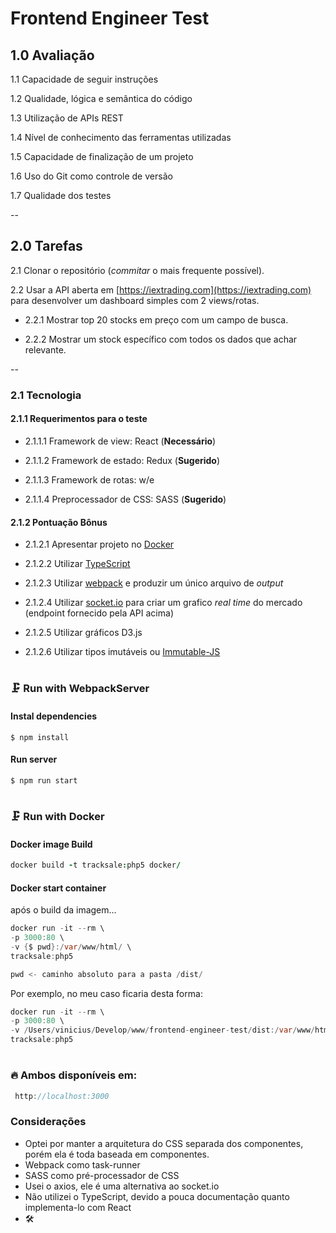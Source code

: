 
# Frontend Engineer Test

## 1.0 Avaliação

1.1 Capacidade de seguir instruções

1.2 Qualidade, lógica e semântica do código

1.3 Utilização de APIs REST

1.4 Nível de conhecimento das ferramentas utilizadas

1.5 Capacidade de finalização de um projeto

1.6 Uso do Git como controle de versão

1.7 Qualidade dos testes

--

## 2.0 Tarefas

2.1 Clonar o repositório (_commitar_ o mais frequente possível).

2.2 Usar a API aberta em [https://iextrading.com](https://iextrading.com) para desenvolver um dashboard simples com 2 views/rotas.

- 2.2.1 Mostrar top 20 stocks em preço com um campo de busca.

- 2.2.2 Mostrar um stock específico com todos os dados que achar relevante.

--

### 2.1 Tecnologia

#### 2.1.1 Requerimentos para o teste

- 2.1.1.1 Framework de view: React (**Necessário**)

- 2.1.1.2 Framework de estado: Redux (**Sugerido**)

- 2.1.1.3 Framework de rotas: w/e

- 2.1.1.4 Preprocessador de CSS: SASS (**Sugerido**)

#### 2.1.2 Pontuação Bônus

- 2.1.2.1 Apresentar projeto no [Docker](https://www.docker.com/)

- 2.1.2.2 Utilizar [TypeScript](https://www.typescriptlang.org/)

- 2.1.2.3 Utilizar [webpack](https://webpack.js.org/) e produzir um único arquivo de _output_

- 2.1.2.4 Utilizar [socket.io](https://socket.io) para criar um grafico _real time_ do mercado (endpoint fornecido pela API acima)

- 2.1.2.5 Utilizar gráficos D3.js

- 2.1.2.6 Utilizar tipos imutáveis ou [Immutable-JS](https://facebook.github.io/immutable-js/)

#

### 🗜 Run with WebpackServer

#### Instal dependencies
```
$ npm install
```
#### Run server
```
$ npm run start
```

#

### 🗜 Run with Docker

#### Docker image Build

```j
docker build -t tracksale:php5 docker/
```
#### Docker start container
após o build da imagem...
```java
docker run -it --rm \
-p 3000:80 \
-v {$ pwd}:/var/www/html/ \
tracksale:php5
```  
```java
pwd <- caminho absoluto para a pasta /dist/
```
Por exemplo, no meu caso ficaria desta forma:
```java
docker run -it --rm \
-p 3000:80 \
-v /Users/vinicius/Develop/www/frontend-engineer-test/dist:/var/www/html/ \
tracksale:php5
```
# 
### 🔥 Ambos disponíveis em:
```java
 http://localhost:3000
```

### Considerações


* Optei por manter a arquitetura do CSS separada dos componentes, porém ela é toda baseada em componentes.
* Webpack como task-runner
* SASS como pré-processador de CSS
* Usei o axios, ele é uma alternativa ao socket.io
* Não utilizei o TypeScript, devido a pouca documentação quanto implementa-lo com React
* 🛠
